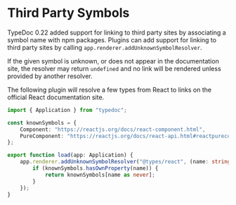 # Third Party Symbols

TypeDoc 0.22 added support for linking to third party sites by associating a symbol name with npm packages.
Plugins can add support for linking to third party sites by calling `app.renderer.addUnknownSymbolResolver`.

If the given symbol is unknown, or does not appear in the documentation site, the resolver may return `undefined`
and no link will be rendered unless provided by another resolver.

The following plugin will resolve a few types from React to links on the official React documentation site.

```ts
import { Application } from "typedoc";

const knownSymbols = {
    Component: "https://reactjs.org/docs/react-component.html",
    PureComponent: "https://reactjs.org/docs/react-api.html#reactpurecomponent",
};

export function load(app: Application) {
    app.renderer.addUnknownSymbolResolver("@types/react", (name: string) => {
        if (knownSymbols.hasOwnProperty(name)) {
            return knownSymbols[name as never];
        }
    });
}
```
